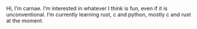 Hi, I’m carnae.
I’m interested in whatever I think is fun, even if it is unconventional.
I’m currently learning rust, c and python, mostly c and rust at the moment.
